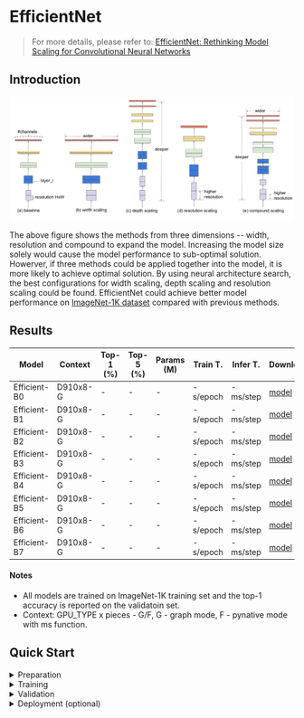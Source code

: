 # EfficientNet
> For more details, please refer to: [EfficientNet: Rethinking Model Scaling for Convolutional Neural Networks](https://arxiv.org/abs/1905.11946)

## Introduction

<div align=center>

![](efficientnet.png)
</div>

The above figure shows the methods from three dimensions -- width, resolution and compound to expand the model. Increasing the model size solely would cause the model performance to sub-optimal solution. Howerver, if three methods could be applied together into the model, it is more likely to achieve optimal solution. By using neural architecture search, the best configurations for width scaling, depth scaling and resolution scaling could be found. EfficientNet could achieve better model performance on [ImageNet-1K dataset](https://www.image-net.org/download.php) compared with previous methods.

## Results

| Model           | Context   |  Top-1 (%)  | Top-5 (%)  |  Params (M)    | Train T. | Infer T. |  Download | Config | Log |
|-----------------|-----------|-------|-------|------------|-------|--------|---|--------|--------------|
| Efficient-B0 | D910x8-G | -     | -     | -       | -s/epoch | -ms/step | [model]() | [cfg]() | [log]() |
| Efficient-B1 | D910x8-G | -     | -     | -       | -s/epoch | -ms/step | [model]() | [cfg]() | [log]() |
| Efficient-B2 | D910x8-G | -     | -     | -       | -s/epoch | -ms/step | [model]() | [cfg]() | [log]() |
| Efficient-B3 | D910x8-G | -     | -     | -       | -s/epoch | -ms/step | [model]() | [cfg]() | [log]() |
| Efficient-B4 | D910x8-G | -     | -     | -       | -s/epoch | -ms/step | [model]() | [cfg]() | [log]() |
| Efficient-B5 | D910x8-G | -     | -     | -       | -s/epoch | -ms/step | [model]() | [cfg]() | [log]() |
| Efficient-B6 | D910x8-G | -     | -     | -       | -s/epoch | -ms/step | [model]() | [cfg]() | [log]() |
| Efficient-B7 | D910x8-G | -     | -     | -       | -s/epoch | -ms/step | [model]() | [cfg]() | [log]() |

#### Notes

- All models are trained on ImageNet-1K training set and the top-1 accuracy is reported on the validatoin set.
- Context: GPU_TYPE x pieces - G/F, G - graph mode, F - pynative mode with ms function.  

## Quick Start
<details>
<summary>Preparation</summary>

#### Installation
Please refer to the [installation instruction](https://github.com/mindspore-ecosystem/mindcv#installation) in MindCV.

#### Dataset Preparation
Please download the [ImageNet-1K](https://www.image-net.org/download.php) dataset for model training and validation.
</details>

<details>
<summary>Training</summary>

- **Hyper-parameters.** The hyper-parameter configurations for producing the reported results are stored in the yaml files in `mindcv/configs/efficientnet` folder. For example, to train with one of these configurations, you can run:

  ```shell
  # train EfficientNet-B0 on 8 GPUs
  mpirun -n 8 python train.py --config path/to/efficientnet/yaml/file --data_dir /path/to/imagenet
  ```

  Note that the number of GPUs/Ascends and batch size will influence the training results. To reproduce the training result at most, it is recommended to use the **same number of GPUs/Ascends** with the same batch size.

Detailed adjustable parameters and their default value can be seen in [config.py](../../config.py).
</details>

<details>
<summary>Validation</summary>

- To validate the model, you can use `validate.py`. Here is an example for EfficientNet-B0 to verify the accuracy of your
  training.

  ```shell
  python validate.py --config path/to/efficientnet/yaml/file --data_dir /path/to/imagenet --ckpt_path /path/to/efficientnet/file.ckpt
  ```
</details>

<details>
<summary>Deployment (optional)</summary>

Please refer to the deployment tutorial in MindCV.
</details>


